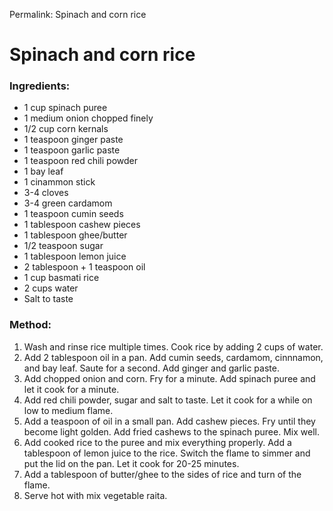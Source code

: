 Permalink: Spinach and corn rice

# Spinach and corn rice 

### Ingredients:
* 1 cup spinach puree
* 1 medium onion chopped finely
* 1/2 cup corn kernals
* 1 teaspoon ginger paste
* 1 teaspoon garlic paste
* 1 teaspoon red chili powder
* 1 bay leaf
* 1 cinammon stick
* 3-4 cloves
* 3-4 green cardamom
* 1 teaspoon cumin seeds
* 1 tablespoon cashew pieces
* 1 tablespoon ghee/butter
* 1/2 teaspoon sugar
* 1 tablespoon lemon juice
* 2 tablespoon + 1 teaspoon oil
* 1 cup basmati rice
* 2 cups water
* Salt to taste

### Method:
1. Wash and rinse rice multiple times. Cook rice by adding 2 cups of water.
2. Add 2 tablespoon oil in a pan. Add cumin seeds, cardamom, cinnnamon, and bay leaf. Saute for a second. Add ginger and garlic paste. 
3. Add chopped onion and corn. Fry for a minute. Add spinach puree and let it cook for a minute.
4. Add red chili powder, sugar and salt to taste. Let it cook for a while on low to medium flame. 
5. Add a teaspoon of oil in a small pan. Add cashew pieces. Fry until they become light golden. Add fried cashews to the spinach puree. Mix well. 
6. Add cooked rice to the puree and mix everything properly. Add a tablespoon of lemon juice to the rice. Switch the flame to simmer and put the lid on the pan. Let it cook for 20-25 minutes. 
7. Add a tablespoon of butter/ghee to the sides of rice and turn of the flame. 
8. Serve hot with mix vegetable raita.  

